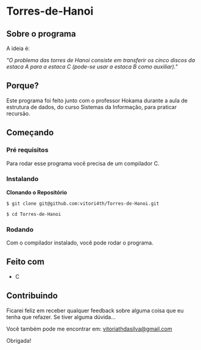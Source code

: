 # Torres-de-Hanoi

## Sobre o programa

A ideia é:

_"O problema das torres de Hanoi consiste em transferir os cinco discos da estaca A para a
estaca C (pode-se usar a estaca B como auxiliar)."_

## Porque?

Este programa foi feito junto com o professor Hokama durante a aula de estrutura de dados, do curso Sistemas da Informação, para praticar recursão. 

## Começando

### Pré requisitos

Para rodar esse programa você precisa de um compilador C.

### Instalando

**Clonando o Repositório**

```
$ git clone git@github.com:vitori4th/Torres-de-Hanoi.git

$ cd Torres-de-Hanoi
```

### Rodando

Com o compilador instalado, você pode rodar o programa.

## Feito com

- C

## Contribuindo

Ficarei feliz em receber qualquer feedback sobre alguma coisa que eu tenha que refazer. Se tiver alguma dúvida...

Você também pode me encontrar em: vitoriathdasilva@gmail.com

Obrigada!
